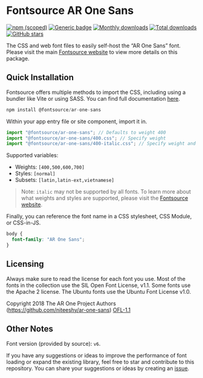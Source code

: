 # Fontsource AR One Sans

[![npm (scoped)](https://img.shields.io/npm/v/@fontsource/ar-one-sans?color=brightgreen)](https://www.npmjs.com/package/@fontsource/ar-one-sans) [![Generic badge](https://img.shields.io/badge/fontsource-passing-brightgreen)](https://github.com/fontsource/fontsource) [![Monthly downloads](https://badgen.net/npm/dm/@fontsource/ar-one-sans)](https://github.com/fontsource/fontsource) [![Total downloads](https://badgen.net/npm/dt/@fontsource/ar-one-sans)](https://github.com/fontsource/fontsource) [![GitHub stars](https://img.shields.io/github/stars/fontsource/fontsource.svg?style=social&label=Star)](https://github.com/fontsource/fontsource/stargazers)

The CSS and web font files to easily self-host the “AR One Sans” font. Please visit the main [Fontsource website](https://fontsource.org/fonts/ar-one-sans) to view more details on this package.

## Quick Installation

Fontsource offers multiple methods to import the CSS, including using a bundler like Vite or using SASS. You can find full documentation [here](https://fontsource.org/docs/getting-started/introduction).

```javascript
npm install @fontsource/ar-one-sans
```

Within your app entry file or site component, import it in.

```javascript
import "@fontsource/ar-one-sans"; // Defaults to weight 400
import "@fontsource/ar-one-sans/400.css"; // Specify weight
import "@fontsource/ar-one-sans/400-italic.css"; // Specify weight and style
```

Supported variables:
- Weights: `[400,500,600,700]`
- Styles: `[normal]`
- Subsets: `[latin,latin-ext,vietnamese]`

> Note: `italic` may not be supported by all fonts. To learn more about what weights and styles are supported, please visit the [Fontsource website](https://fontsource.org/fonts/ar-one-sans).

Finally, you can reference the font name in a CSS stylesheet, CSS Module, or CSS-in-JS.

```css
body {
  font-family: "AR One Sans";
}
```

## Licensing
Always make sure to read the license for each font you use. Most of the fonts in the collection use the SIL Open Font License, v1.1. Some fonts use the Apache 2 license. The Ubuntu fonts use the Ubuntu Font License v1.0.

Copyright 2018 The AR One Project Authors (https://github.com/niteeshy/ar-one-sans)
[OFL-1.1](https://openfontlicense.org)

## Other Notes
Font version (provided by source): `v6`.

If you have any suggestions or ideas to improve the performance of font loading or expand the existing library, feel free to star and contribute to this repository. You can share your suggestions or ideas by creating an [issue](https://github.com/fontsource/fontsource/issues).